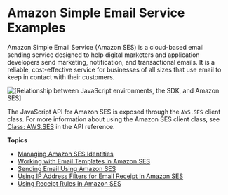 # Amazon Simple Email Service Examples<a name="ses-examples"></a>

Amazon Simple Email Service \(Amazon SES\) is a cloud\-based email sending service designed to help digital marketers and application developers send marketing, notification, and transactional emails\. It is a reliable, cost\-effective service for businesses of all sizes that use email to keep in contact with their customers\.

![\[Relationship between JavaScript environments, the SDK, and Amazon SES\]](http://docs.aws.amazon.com/sdk-for-javascript/v2/developer-guide/images/code-samples-ses.png)

The JavaScript API for Amazon SES is exposed through the `AWS.SES` client class\. For more information about using the Amazon SES client class, see [Class: AWS\.SES](https://docs.aws.amazon.com/AWSJavaScriptSDK/latest/AWS/SES.html) in the API reference\.

**Topics**
+ [Managing Amazon SES Identities](ses-examples-managing-identities.md)
+ [Working with Email Templates in Amazon SES](ses-examples-creating-template.md)
+ [Sending Email Using Amazon SES](ses-examples-sending-email.md)
+ [Using IP Address Filters for Email Receipt in Amazon SES](ses-examples-ip-filters.md)
+ [Using Receipt Rules in Amazon SES](ses-examples-receipt-rules.md)